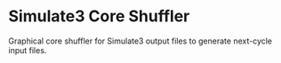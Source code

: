 # Simulate3 Core Shuffler
Graphical core shuffler for Simulate3 output files to generate next-cycle input files.
